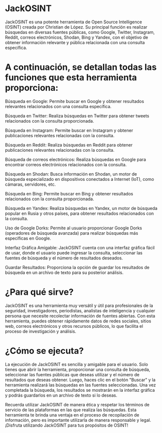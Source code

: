 # JackOSINT

JackOSINT es una potente herramienta de Open Source Intelligence (OSINT) creada por Christian de López. Su principal función es realizar búsquedas en diversas fuentes públicas, como Google, Twitter, Instagram, Reddit, correos electrónicos, Shodan, Bing y Yandex, con el objetivo de obtener información relevante y pública relacionada con una consulta específica.

# A continuación, se detallan todas las funciones que esta herramienta proporciona:

Búsqueda en Google: Permite buscar en Google y obtener resultados relevantes relacionados con una consulta específica.

Búsqueda en Twitter: Realiza búsquedas en Twitter para obtener tweets relacionados con la consulta proporcionada.

Búsqueda en Instagram: Permite buscar en Instagram y obtener publicaciones relevantes relacionadas con la consulta.

Búsqueda en Reddit: Realiza búsquedas en Reddit para obtener publicaciones relevantes relacionadas con la consulta.

Búsqueda de correos electrónicos: Realiza búsquedas en Google para encontrar correos electrónicos relacionados con la consulta.

Búsqueda en Shodan: Busca información en Shodan, un motor de búsqueda especializado en dispositivos conectados a Internet (IoT), como cámaras, servidores, etc.

Búsqueda en Bing: Permite buscar en Bing y obtener resultados relacionados con la consulta proporcionada.

Búsqueda en Yandex: Realiza búsquedas en Yandex, un motor de búsqueda popular en Rusia y otros países, para obtener resultados relacionados con la consulta.

Uso de Google Dorks: Permite al usuario proporcionar Google Dorks (operadores de búsqueda avanzada) para realizar búsquedas más específicas en Google.

Interfaz Gráfica Amigable: JackOSINT cuenta con una interfaz gráfica fácil de usar, donde el usuario puede ingresar la consulta, seleccionar las fuentes de búsqueda y el número de resultados deseados.

Guardar Resultados: Proporciona la opción de guardar los resultados de búsqueda en un archivo de texto para su posterior análisis.

# ¿Para qué sirve?

JackOSINT es una herramienta muy versátil y útil para profesionales de la seguridad, investigadores, periodistas, analistas de inteligencia y cualquier persona que necesite recolectar información de fuentes abiertas. Con esta herramienta, puedes obtener rápidamente datos de redes sociales, sitios web, correos electrónicos y otros recursos públicos, lo que facilita el proceso de investigación y análisis.

# ¿Cómo se ejecuta?

La ejecución de JackOSINT es sencilla y amigable para el usuario. Solo tienes que abrir la herramienta, proporcionar una consulta de búsqueda, seleccionar las fuentes públicas que deseas utilizar y el número de resultados que deseas obtener. Luego, haces clic en el botón "Buscar" y la herramienta realizará las búsquedas en las fuentes seleccionadas. Una vez completada la búsqueda, los resultados se mostrarán en la interfaz gráfica y podrás guardarlos en un archivo de texto si lo deseas.

Recuerda utilizar JackOSINT de manera ética y respetar los términos de servicio de las plataformas en las que realiza las búsquedas. Esta herramienta te brinda una ventaja en el proceso de recopilación de información, pero es importante utilizarla de manera responsable y legal. ¡Disfruta utilizando JackOSINT para tus propósitos de OSINT!
